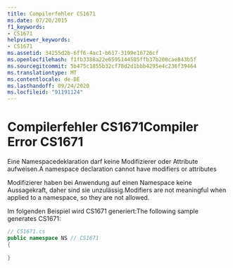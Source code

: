 ```yaml
---
title: Compilerfehler CS1671
ms.date: 07/20/2015
f1_keywords:
- CS1671
helpviewer_keywords:
- CS1671
ms.assetid: 34255d2b-6ff6-4ac1-b617-3199e16726cf
ms.openlocfilehash: f1fb3388a22e6595144505ffb37b208cae843b5f
ms.sourcegitcommit: 5b475c1855b32cf78d2d1bbb4295e4c236f39464
ms.translationtype: MT
ms.contentlocale: de-DE
ms.lasthandoff: 09/24/2020
ms.locfileid: "91191124"
---
```

# <a name="compiler-error-cs1671"></a><span data-ttu-id="79b35-102">Compilerfehler CS1671</span><span class="sxs-lookup"><span data-stu-id="79b35-102">Compiler Error CS1671</span></span>

<span data-ttu-id="79b35-103">Eine Namespacedeklaration darf keine Modifizierer oder Attribute aufweisen.</span><span class="sxs-lookup"><span data-stu-id="79b35-103">A namespace declaration cannot have modifiers or attributes</span></span>  
  
 <span data-ttu-id="79b35-104">Modifizierer haben bei Anwendung auf einen Namespace keine Aussagekraft, daher sind sie unzulässig.</span><span class="sxs-lookup"><span data-stu-id="79b35-104">Modifiers are not meaningful when applied to a namespace, so they are not allowed.</span></span>  
  
 <span data-ttu-id="79b35-105">Im folgenden Beispiel wird CS1671 generiert:</span><span class="sxs-lookup"><span data-stu-id="79b35-105">The following sample generates CS1671:</span></span>  
  
```csharp  
// CS1671.cs  
public namespace NS // CS1671  
{  
  
}  
```
